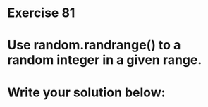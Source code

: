 # Exercise 81
# Use random.randrange() to a random integer in a given range.



# Write your solution below:
